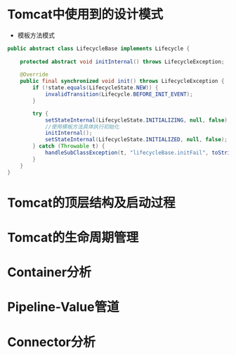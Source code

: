 # Tomcat中使用到的设计模式
* 模板方法模式



```java
public abstract class LifecycleBase implements Lifecycle {
    
    protected abstract void initInternal() throws LifecycleException;
    
    @Override
    public final synchronized void init() throws LifecycleException {
        if (!state.equals(LifecycleState.NEW)) {
            invalidTransition(Lifecycle.BEFORE_INIT_EVENT);
        }

        try {
            setStateInternal(LifecycleState.INITIALIZING, null, false);
            //使用模板方法具体执行初始化
            initInternal();
            setStateInternal(LifecycleState.INITIALIZED, null, false);
        } catch (Throwable t) {
            handleSubClassException(t, "lifecycleBase.initFail", toString());
        }
    }
}
```

# Tomcat的顶层结构及启动过程
# Tomcat的生命周期管理
# Container分析
# Pipeline-Value管道
# Connector分析